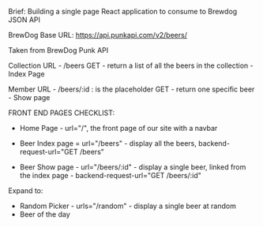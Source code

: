 Brief: Building a single page React application to consume to Brewdog JSON API

BrewDog Base URL: https://api.punkapi.com/v2/beers/

Taken from BrewDog Punk API

Collection URL - /beers
GET - return a list of all the beers in the collection - Index Page

Member URL - /beers/:id
: is the placeholder
GET - return one specific beer - Show page

FRONT END PAGES CHECKLIST:
- Home Page - url="/", the front page of our site with a navbar

- Beer Index page = url="/beers" - display all the beers, backend-request-url="GET /beers"

- Beer Show page - url="/beers/:id" - display a single beer, linked from the index page - 
backend-request-url="GET /beers/:id"


Expand to:
- Random Picker - urls="/random" - display a single beer at random
- Beer of the day





